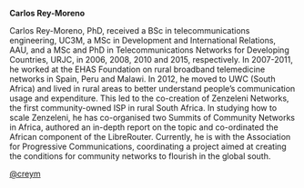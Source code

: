 **Carlos Rey-Moreno**

Carlos Rey-Moreno, PhD, received a BSc in telecommunications engineering, UC3M, a MSc in Development and International Relations, AAU, and a MSc and PhD in Telecommunications Networks for Developing Countries, URJC, in 2006, 2008, 2010 and 2015, respectively. In 2007-2011, he worked at the EHAS Foundation on rural broadband telemedicine networks in Spain, Peru and Malawi. In 2012, he moved to UWC (South Africa) and lived in rural areas to better understand people’s communication usage and expenditure. This led to the co-creation of Zenzeleni Networks, the first community-owned ISP in rural South Africa. In studying how to scale Zenzeleni, he has co-organised two Summits of Community Networks in Africa, authored an in-depth report on the topic and co-ordinated the African component of the LibreRouter. Currently, he is with the Association for Progressive Communications, coordinating a project aimed at creating the conditions for community networks to flourish in the global south.

[@creym](https://twitter.com/creym)
